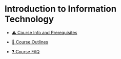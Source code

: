 # Introduction to Information Technology

- [⚠️ Course Info and Prerequisites](./source/it-info-prerequisite.md "Course Info and Prerequisites")

- [📃 Course Outlines](./source/it-outline.md "Course Outlines")

- [❓ Course FAQ](./source/it-faq.md "Course FAQ")

